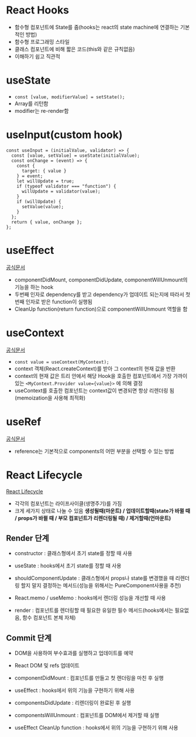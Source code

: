 # React Hooks

- 함수형 컴포넌트에 State를 줌(hooks는 react의 state machine에 연결하는 기본적인 방법)
- 함수형 프로그래밍 스타일
- 클래스 컴포넌트에 비해 짧은 코드(this와 같은 규칙없음)
- 이해하기 쉽고 직관적

# useState

- `const [value, modifierValue] = setState();`
- Array를 리턴함
- modifier는 re-render함

# useInput(custom hook)

```
const useInput = (initialValue, validator) => {
  const [value, setValue] = useState(initialValue);
  const onChange = (event) => {
    const {
      target: { value }
    } = event;
    let willUpdate = true;
    if (typeof validator === "function") {
      willUpdate = validator(value);
    }
    if (willUpdate) {
      setValue(value);
    }
  };
  return { value, onChange };
};
```

# useEffect

[공식문서](https://ko.reactjs.org/docs/hooks-effect.html)

- componentDidMount, componentDidUpdate, componentWillUnmount의 기능을 하는 hook
- 두번째 인자로 dependency를 받고 dependency가 업데이트 되는지에 따라서 첫번째 인자로 받은 function이 실행됨
- CleanUp function(return function)으로 componentWillUnmount 역할을 함

# useContext

[공식문서](https://ko.reactjs.org/docs/hooks-reference.html#usecontext)

- `const value = useContext(MyContext);`
- context 객체(React.createContext)를 받아 그 context의 현재 값을 반환
- context의 현재 값은 트리 안에서 해당 Hook을 호출한 컴포넌트에서 가장 가까이 있는 `<MyContext.Provider value={value}>` 에 의해 결정
- useContext를 호출한 컴포넌트는 context값이 변경되면 항상 리렌더링 됨(memoization을 사용해 최적화)

# useRef

[공식문서](https://ko.reactjs.org/docs/hooks-reference.html#useref)

- reference는 기본적으로 components의 어떤 부분을 선택할 수 있는 방법

# React Lifecycle

[React Lifecycle](https://projects.wojtekmaj.pl/react-lifecycle-methods-diagram/)

- 각각의 컴포넌트는 라이프사이클(생명주기)를 가짐
- 크게 세가지 상태로 나눌 수 있음 **생성될때(마운트) / 업데이트할때(state가 바뀔 때 / props가 바뀔 때 / 부모 컴포넌트가 리렌더링될 때) / 제거할때(언마운트)**

## Render 단계

- constructor : 클래스형에서 초기 state를 정할 때 사용
- useState : hooks에서 초기 state를 정할 때 사용

- shouldComponentUpdate : 클래스형에서 props나 state를 변경했을 때 리렌더링 할지 말지 결정하는 메서드(성능을 위해서는 PureComponent사용을 추천)
- React.memo / useMemo : hooks에서 렌더링 성능을 개선할 때 사용

- render : 컴포넌트를 렌더링할 때 필요한 유일한 필수 메서드(hooks에서는 필요없음, 함수 컴포넌트 본체 자체)

## Commit 단계

- DOM을 사용하여 부수효과를 실행하고 업데이트를 예약
- React DOM 및 refs 업데이트

- componentDidMount : 컴포넌트를 만들고 첫 렌더링을 마친 후 실행
- useEffect : hooks에서 위의 기능을 구현하기 위해 사용

- componentsDidUpdate : 리렌더링이 완료된 후 실행

- componentsWillUnmount : 컴포넌트를 DOM에서 제거할 때 실행
- useEffect CleanUp function : hooks에서 위의 기능을 구현하기 위해 사용
